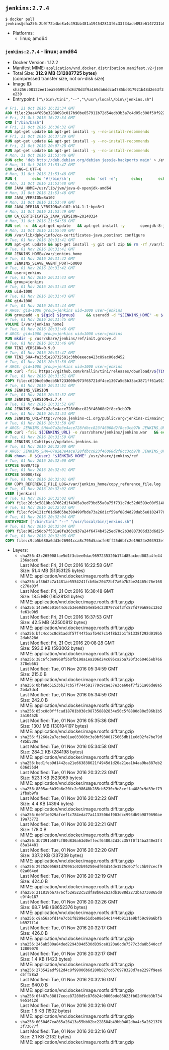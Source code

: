## `jenkins:2.7.4`

```console
$ docker pull jenkins@sha256:2b9f72b4be8a4c493bb481a194542813f6c33f34ade893e6147231b8c0c1f3e3
```

-	Platforms:
	-	linux; amd64

### `jenkins:2.7.4` - linux; amd64

-	Docker Version: 1.12.2
-	Manifest MIME: `application/vnd.docker.distribution.manifest.v2+json`
-	Total Size: **312.9 MB (312887725 bytes)**  
	(compressed transfer size, not on-disk size)
-	Image ID: `sha256:08122ee1bea50599cfc8d70d3f9a169da6ddca4785bd017921b48d2e53f3e230`
-	Entrypoint: `["\/bin\/tini","--","\/usr\/local\/bin\/jenkins.sh"]`

```dockerfile
# Fri, 21 Oct 2016 16:22:34 GMT
ADD file:23aa4f893e3288698c017b90be657911b72d54edb3b3a7c4d05c308f50f9228f in / 
# Fri, 21 Oct 2016 16:22:34 GMT
CMD ["/bin/bash"]
# Fri, 21 Oct 2016 16:36:32 GMT
RUN apt-get update && apt-get install -y --no-install-recommends 		ca-certificates 		curl 		wget 	&& rm -rf /var/lib/apt/lists/*
# Fri, 21 Oct 2016 16:37:29 GMT
RUN apt-get update && apt-get install -y --no-install-recommends 		bzr 		git 		mercurial 		openssh-client 		subversion 				procps 	&& rm -rf /var/lib/apt/lists/*
# Fri, 21 Oct 2016 20:07:28 GMT
RUN apt-get update && apt-get install -y --no-install-recommends 		bzip2 		unzip 		xz-utils 	&& rm -rf /var/lib/apt/lists/*
# Mon, 31 Oct 2016 21:53:46 GMT
RUN echo 'deb http://deb.debian.org/debian jessie-backports main' > /etc/apt/sources.list.d/jessie-backports.list
# Mon, 31 Oct 2016 21:53:47 GMT
ENV LANG=C.UTF-8
# Mon, 31 Oct 2016 21:53:48 GMT
RUN { 		echo '#!/bin/sh'; 		echo 'set -e'; 		echo; 		echo 'dirname "$(dirname "$(readlink -f "$(which javac || which java)")")"'; 	} > /usr/local/bin/docker-java-home 	&& chmod +x /usr/local/bin/docker-java-home
# Mon, 31 Oct 2016 21:53:48 GMT
ENV JAVA_HOME=/usr/lib/jvm/java-8-openjdk-amd64
# Mon, 31 Oct 2016 21:53:48 GMT
ENV JAVA_VERSION=8u102
# Mon, 31 Oct 2016 21:53:49 GMT
ENV JAVA_DEBIAN_VERSION=8u102-b14.1-1~bpo8+1
# Mon, 31 Oct 2016 21:53:49 GMT
ENV CA_CERTIFICATES_JAVA_VERSION=20140324
# Mon, 31 Oct 2016 21:54:58 GMT
RUN set -x 	&& apt-get update 	&& apt-get install -y 		openjdk-8-jdk="$JAVA_DEBIAN_VERSION" 		ca-certificates-java="$CA_CERTIFICATES_JAVA_VERSION" 	&& rm -rf /var/lib/apt/lists/* 	&& [ "$JAVA_HOME" = "$(docker-java-home)" ]
# Mon, 31 Oct 2016 21:55:00 GMT
RUN /var/lib/dpkg/info/ca-certificates-java.postinst configure
# Tue, 01 Nov 2016 20:31:41 GMT
RUN apt-get update && apt-get install -y git curl zip && rm -rf /var/lib/apt/lists/*
# Tue, 01 Nov 2016 20:31:41 GMT
ENV JENKINS_HOME=/var/jenkins_home
# Tue, 01 Nov 2016 20:31:42 GMT
ENV JENKINS_SLAVE_AGENT_PORT=50000
# Tue, 01 Nov 2016 20:31:42 GMT
ARG user=jenkins
# Tue, 01 Nov 2016 20:31:43 GMT
ARG group=jenkins
# Tue, 01 Nov 2016 20:31:43 GMT
ARG uid=1000
# Tue, 01 Nov 2016 20:31:43 GMT
ARG gid=1000
# Tue, 01 Nov 2016 20:31:44 GMT
# ARGS: gid=1000 group=jenkins uid=1000 user=jenkins
RUN groupadd -g ${gid} ${group}     && useradd -d "$JENKINS_HOME" -u ${uid} -g ${gid} -m -s /bin/bash ${user}
# Tue, 01 Nov 2016 20:31:45 GMT
VOLUME [/var/jenkins_home]
# Tue, 01 Nov 2016 20:31:46 GMT
# ARGS: gid=1000 group=jenkins uid=1000 user=jenkins
RUN mkdir -p /usr/share/jenkins/ref/init.groovy.d
# Tue, 01 Nov 2016 20:31:46 GMT
ENV TINI_VERSION=0.9.0
# Tue, 01 Nov 2016 20:31:47 GMT
ENV TINI_SHA=fa23d1e20732501c3bb8eeeca423c89ac80ed452
# Tue, 01 Nov 2016 20:31:50 GMT
# ARGS: gid=1000 group=jenkins uid=1000 user=jenkins
RUN curl -fsSL https://github.com/krallin/tini/releases/download/v${TINI_VERSION}/tini-static -o /bin/tini && chmod +x /bin/tini   && echo "$TINI_SHA  /bin/tini" | sha1sum -c -
# Tue, 01 Nov 2016 20:31:51 GMT
COPY file:c629bc0b9ecb5b7233000c973f65721df4ce1307a5d5b33ac3871ff61a9172ff in /usr/share/jenkins/ref/init.groovy.d/tcp-slave-agent-port.groovy 
# Tue, 01 Nov 2016 20:31:51 GMT
ARG JENKINS_VERSION
# Tue, 01 Nov 2016 20:31:52 GMT
ENV JENKINS_VERSION=2.7.4
# Tue, 01 Nov 2016 20:31:52 GMT
ARG JENKINS_SHA=07a2e3e4ace728fdbcc823f46068d2f8cc3cb97b
# Tue, 01 Nov 2016 20:31:53 GMT
ARG JENKINS_URL=http://repo.jenkins-ci.org/public/org/jenkins-ci/main/jenkins-war/2.7.4/jenkins-war-2.7.4.war
# Tue, 01 Nov 2016 20:31:58 GMT
# ARGS: JENKINS_SHA=07a2e3e4ace728fdbcc823f46068d2f8cc3cb97b JENKINS_URL=http://repo.jenkins-ci.org/public/org/jenkins-ci/main/jenkins-war/2.7.4/jenkins-war-2.7.4.war gid=1000 group=jenkins uid=1000 user=jenkins
RUN curl -fsSL ${JENKINS_URL} -o /usr/share/jenkins/jenkins.war   && echo "${JENKINS_SHA}  /usr/share/jenkins/jenkins.war" | sha1sum -c -
# Tue, 01 Nov 2016 20:31:59 GMT
ENV JENKINS_UC=https://updates.jenkins.io
# Tue, 01 Nov 2016 20:32:00 GMT
# ARGS: JENKINS_SHA=07a2e3e4ace728fdbcc823f46068d2f8cc3cb97b JENKINS_URL=http://repo.jenkins-ci.org/public/org/jenkins-ci/main/jenkins-war/2.7.4/jenkins-war-2.7.4.war gid=1000 group=jenkins uid=1000 user=jenkins
RUN chown -R ${user} "$JENKINS_HOME" /usr/share/jenkins/ref
# Tue, 01 Nov 2016 20:32:00 GMT
EXPOSE 8080/tcp
# Tue, 01 Nov 2016 20:32:01 GMT
EXPOSE 50000/tcp
# Tue, 01 Nov 2016 20:32:01 GMT
ENV COPY_REFERENCE_FILE_LOG=/var/jenkins_home/copy_reference_file.log
# Tue, 01 Nov 2016 20:32:02 GMT
USER [jenkins]
# Tue, 01 Nov 2016 20:32:02 GMT
COPY file:26c3c5818bc87662d1f4905a3ed73bd55a0a75f731c7dc52d0599c00f51408e9 in /usr/local/bin/jenkins-support 
# Tue, 01 Nov 2016 20:32:03 GMT
COPY file:fc94121cf01d6d05be390499fbde73a26d1cf59af88d4d29dab5e81024778028 in /usr/local/bin/jenkins.sh 
# Tue, 01 Nov 2016 20:32:04 GMT
ENTRYPOINT ["/bin/tini" "--" "/usr/local/bin/jenkins.sh"]
# Tue, 01 Nov 2016 20:32:04 GMT
COPY file:902c50db7f531a8fe363c937a24f6474b4525ed70c2b3d807306d33d6d254a9d in /usr/local/bin/plugins.sh 
# Tue, 01 Nov 2016 20:32:05 GMT
COPY file:c9cb5b680a6dd3e26901cca8c795d5aacfe8ff25d6bfc2e19624e203933efea7 in /usr/local/bin/install-plugins.sh 
```

-	Layers:
	-	`sha256:43c265008fae5d1f3cbee0dac9697235320b174d85acbed002a4fe44236adec0`  
		Last Modified: Fri, 21 Oct 2016 16:22:58 GMT  
		Size: 51.4 MB (51353125 bytes)  
		MIME: application/vnd.docker.image.rootfs.diff.tar.gzip
	-	`sha256:af36d2c7a1481ae5554241fcb6bc20472bf7a6b7b2be24465c76e168c278a03f`  
		Last Modified: Fri, 21 Oct 2016 16:36:48 GMT  
		Size: 18.5 MB (18528131 bytes)  
		MIME: application/vnd.docker.image.rootfs.diff.tar.gzip
	-	`sha256:143e9d501644c63b3e69d854e8b4c238797cdf3fc87fd79a686c1262fe61e9b5`  
		Last Modified: Fri, 21 Oct 2016 16:37:53 GMT  
		Size: 42.5 MB (42500812 bytes)  
		MIME: application/vnd.docker.image.rootfs.diff.tar.gzip
	-	`sha256:bfc4cdbc8d81addf57f4475aafb4d7c14f8b33b1f81338f292d019b52dab828d`  
		Last Modified: Fri, 21 Oct 2016 20:08:28 GMT  
		Size: 593.0 KB (593002 bytes)  
		MIME: application/vnd.docker.image.rootfs.diff.tar.gzip
	-	`sha256:38c6fc3e9968f5b8fb198a1ea206d24c695ca2ba720f3c60465eb766378eb661`  
		Last Modified: Tue, 01 Nov 2016 05:34:59 GMT  
		Size: 215.0 B  
		MIME: application/vnd.docker.image.rootfs.diff.tar.gzip
	-	`sha256:0bfa8d5153bb17cb57f744591779c9cae37e3ce60ef7f251a06de8a52b4a5dc4`  
		Last Modified: Tue, 01 Nov 2016 05:34:59 GMT  
		Size: 242.0 B  
		MIME: application/vnd.docker.image.rootfs.diff.tar.gzip
	-	`sha256:05bc8d0fffcad18701b038c987358882834e50c5f8880d80e596b1b53a10452b`  
		Last Modified: Tue, 01 Nov 2016 05:35:36 GMT  
		Size: 130.1 MB (130104197 bytes)  
		MIME: application/vnd.docker.image.rootfs.diff.tar.gzip
	-	`sha256:f1266a2a7ecbe81ae03360bc3e8bf9300175665db11e6d02fa7be79d485b530e`  
		Last Modified: Tue, 01 Nov 2016 05:34:58 GMT  
		Size: 284.2 KB (284198 bytes)  
		MIME: application/vnd.docker.image.rootfs.diff.tar.gzip
	-	`sha256:bed1feb9d1442ca21e663838621f4945d1d20a21ea1b4aa9ba887eb2636d55d4`  
		Last Modified: Tue, 01 Nov 2016 20:32:23 GMT  
		Size: 523.1 KB (523069 bytes)  
		MIME: application/vnd.docker.image.rootfs.diff.tar.gzip
	-	`sha256:8805ae6b39b6e20fc2e98640b285cb5230c9e8ceffa4089c9d39ef792fbab9fa`  
		Last Modified: Tue, 01 Nov 2016 20:32:22 GMT  
		Size: 4.4 KB (4394 bytes)  
		MIME: application/vnd.docker.image.rootfs.diff.tar.gzip
	-	`sha256:6e0f1e929afcef1c784eda77a4133506df903dcc993db9b9879690ae19a73772`  
		Last Modified: Tue, 01 Nov 2016 20:32:21 GMT  
		Size: 178.0 B  
		MIME: application/vnd.docker.image.rootfs.diff.tar.gzip
	-	`sha256:3b7391b587cf00d836a63d0effecf6480a2d3cc357f0f14ba240e3f483a14481`  
		Last Modified: Tue, 01 Nov 2016 20:32:20 GMT  
		Size: 337.2 KB (337239 bytes)  
		MIME: application/vnd.docker.image.rootfs.diff.tar.gzip
	-	`sha256:29252d05681d70961c02b95250edf03d14de1525c0b7fcc5b97cecf902a664ed`  
		Last Modified: Tue, 01 Nov 2016 20:32:19 GMT  
		Size: 424.0 B  
		MIME: application/vnd.docker.image.rootfs.diff.tar.gzip
	-	`sha256:211819ba7a76cf52e522c52dfa8b0e2a3adb1088d2272ba3730865d0c9f4e187`  
		Last Modified: Tue, 01 Nov 2016 20:32:26 GMT  
		Size: 68.7 MB (68652376 bytes)  
		MIME: application/vnd.docker.image.rootfs.diff.tar.gzip
	-	`sha256:c8a56abfd14e7cb1f8299e51dbe08e54c1444b9111e9bf59c99a6bfbb6927f1d`  
		Last Modified: Tue, 01 Nov 2016 20:32:17 GMT  
		Size: 426.0 B  
		MIME: application/vnd.docker.image.rootfs.diff.tar.gzip
	-	`sha256:245ab500a84ded2294394d530d839ce8120a0cde7577c3da8b540ccf12809070`  
		Last Modified: Tue, 01 Nov 2016 20:32:17 GMT  
		Size: 1.4 KB (1423 bytes)  
		MIME: application/vnd.docker.image.rootfs.diff.tar.gzip
	-	`sha256:273542adf912d4c8f99006b6d280b827cd676978328d7aa2297f9ea6d5ff58a2`  
		Last Modified: Tue, 01 Nov 2016 20:32:16 GMT  
		Size: 640.0 B  
		MIME: application/vnd.docker.image.rootfs.diff.tar.gzip
	-	`sha256:6f487a38817eece87280d9c876b24c0806bde86823fb62df0db3b7349e51412d`  
		Last Modified: Tue, 01 Nov 2016 20:32:16 GMT  
		Size: 1.5 KB (1502 bytes)  
		MIME: application/vnd.docker.image.rootfs.diff.tar.gzip
	-	`sha256:6050467ea865a26413a55bb02bc228584b49bb0402dba4c5a26213763f73677f`  
		Last Modified: Tue, 01 Nov 2016 20:32:16 GMT  
		Size: 2.1 KB (2132 bytes)  
		MIME: application/vnd.docker.image.rootfs.diff.tar.gzip
